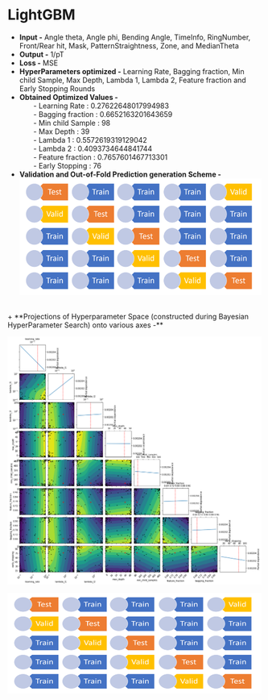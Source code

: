# LightGBM
+ **Input -** Angle theta, Angle phi, Bending Angle, TimeInfo, RingNumber, Front/Rear hit, Mask, PatternStraightness, Zone, and MedianTheta
+ **Output -** 1/pT
+ **Loss -** MSE
+ **HyperParameters optimized -** Learning Rate, Bagging fraction, Min child Sample, Max Depth, Lambda 1, Lambda 2, Feature fraction and Early Stopping Rounds
+ **Obtained Optimized Values -** <br>
&nbsp;&nbsp;&nbsp;&nbsp;&nbsp;&nbsp; - Learning Rate :  0.27622648017994983<br>
&nbsp;&nbsp;&nbsp;&nbsp;&nbsp;&nbsp; - Bagging fraction : 0.6652163201643659<br>
&nbsp;&nbsp;&nbsp;&nbsp;&nbsp;&nbsp; - Min child Sample : 98<br>
&nbsp;&nbsp;&nbsp;&nbsp;&nbsp;&nbsp; - Max Depth : 39<br>
&nbsp;&nbsp;&nbsp;&nbsp;&nbsp;&nbsp; - Lambda 1 : 0.5572619319129042<br>
&nbsp;&nbsp;&nbsp;&nbsp;&nbsp;&nbsp; - Lambda 2 : 0.4093734644841744<br>
&nbsp;&nbsp;&nbsp;&nbsp;&nbsp;&nbsp; - Feature fraction : 0.7657601467713301<br>
&nbsp;&nbsp;&nbsp;&nbsp;&nbsp;&nbsp; - Early Stopping : 76
+ **Validation and Out-of-Fold Prediction generation Scheme -**
&nbsp;&nbsp;&nbsp;&nbsp;&nbsp;&nbsp;![Img](https://github.com/PRATEEKKUMARAGNIHOTRI/CMS-trigger/blob/master/images/validation_scheme.png)
<br>
+ **Projections of Hyperparameter Space (constructed during Bayesian HyperParameter Search) onto various axes -**
<p align="right">
  <img src="https://github.com/PRATEEKKUMARAGNIHOTRI/CMS-trigger/blob/master/images/LightGBM-SearchSpace-Projections.png">
</p>
<p align="center">
  <img width="600" height="200" src="https://github.com/PRATEEKKUMARAGNIHOTRI/CMS-trigger/blob/master/images/validation_scheme.png">
</p>
